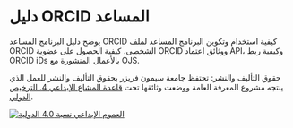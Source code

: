 # دليل ORCID المساعد

يوضح دليل البرنامج المساعد ORCID كيفية استخدام وتكوين البرنامج المساعد لملف ORCID الشخصي، كيفية الحصول على عضوية ORCID ووثائق اعتماد API، وكيفية ربط ORCID iDs بالأعمال المنشورة مع OJS.

حقوق التأليف والنشر: تحتفظ جامعة سيمون فريزر بحقوق التأليف والنشر للعمل الذي ينتجه مشروع المعرفة العامة ووضعت وثائقها تحت [قاعدة المشاع الإبداعي 4. الترخيص الدولي](https://creativecommons.org/licenses/by/4.0/).

[![](https://licensebuttons.net/l/by/4.0/88x31.png "العموم الإبداعي نسبة 4.0 الدولية")](https://creativecommons.org/licenses/by/4.0/)
